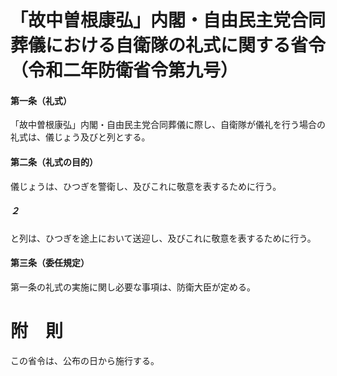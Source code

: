 # 「故中曽根康弘」内閣・自由民主党合同葬儀における自衛隊の礼式に関する省令（令和二年防衛省令第九号）
#### 第一条（礼式）
「故中曽根康弘」内閣・自由民主党合同葬儀に際し、自衛隊が儀礼を行う場合の礼式は、儀じょう及びと列とする。
#### 第二条（礼式の目的）
儀じょうは、ひつぎを警衛し、及びこれに敬意を表するために行う。
##### ２
と列は、ひつぎを途上において送迎し、及びこれに敬意を表するために行う。
#### 第三条（委任規定）
第一条の礼式の実施に関し必要な事項は、防衛大臣が定める。
# 附　則
この省令は、公布の日から施行する。
